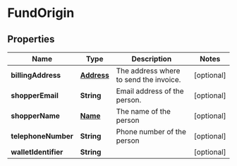 

# FundOrigin


## Properties

| Name | Type | Description | Notes |
|------------ | ------------- | ------------- | -------------|
|**billingAddress** | [**Address**](Address.md) | The address where to send the invoice. |  [optional] |
|**shopperEmail** | **String** | Email address of the person. |  [optional] |
|**shopperName** | [**Name**](Name.md) | The name of the person |  [optional] |
|**telephoneNumber** | **String** | Phone number of the person |  [optional] |
|**walletIdentifier** | **String** |  |  [optional] |



